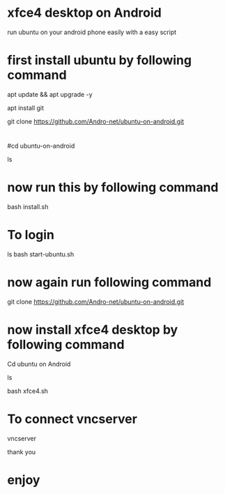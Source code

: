 # xfce4 desktop on Android 
run ubuntu on your android phone easily with a easy script
# first install ubuntu by following command

apt update && apt upgrade -y 

apt install git 

git clone https://github.com/Andro-net/ubuntu-on-android.git

#
#cd ubuntu-on-android

ls
# now run this by following command
bash install.sh

# To login 
ls
bash start-ubuntu.sh

# now again run following command

git clone https://github.com/Andro-net/ubuntu-on-android.git


# now install xfce4 desktop by following command

Cd ubuntu on Android 

ls

bash xfce4.sh


# To connect vncserver 
vncserver

thank you

# enjoy
